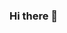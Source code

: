 ### Hi there 👋

<!--
**LeaneZhou/LeaneZhou** is a ✨ _special_ ✨ repository because its `README.md` (this file) appears on your GitHub profile.

Here are some ideas to get you started:

- 🔭 I’m currently a student
- 🌱 I’m currently studing in BU
- 👯 I’m looking to collaborate on the course CS506
- 🤔 I’m looking for help with GitHub
- 💬 Ask me about nothing XP
- 📫 How to reach me: ^^
- 😄 Pronouns: ...
- ⚡ Fun fact: ...
-->
